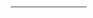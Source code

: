 <!DOCTYPE html>
<html>
<head>
<meta charset="utf-8">
<title>Display a map on a webpage</title>
<meta name="viewport" content="initial-scale=1,maximum-scale=1,user-scalable=no">
<link href="https://api.mapbox.com/mapbox-gl-js/v2.5.0/mapbox-gl.css" rel="stylesheet">
<script src="https://api.mapbox.com/mapbox-gl-js/v2.5.0/mapbox-gl.js"></script>
<style>
body { margin: 0; padding: 0; }
#map { position: absolute; top: 0; bottom: 0; width: 100%; }
</style>
</head>
<body>
	<style>
#menu {
background: #fff;
position: absolute;
z-index: 1;
top: 10px;
right: 10px;
border-radius: 3px;
width: 120px;
border: 1px solid rgba(0, 0, 0, 0.4);
font-family: 'Open Sans', sans-serif;
}
 
#menu a {
font-size: 13px;
color: #404040;
display: block;
margin: 0;
padding: 0;
padding: 10px;
text-decoration: none;
border-bottom: 1px solid rgba(0, 0, 0, 0.25);
text-align: center;
}
 
#menu a:last-child {
border: none;
}
 
#menu a:hover {
background-color: #f8f8f8;
color: #404040;
}
 
#menu a.active {
background-color: #3887be;
color: #ffffff;
}
 
#menu a.active:hover {
background: #3074a4;
}
</style>
 
<nav id="menu"></nav>
<div id="map"></div>
<script>
	mapboxgl.accessToken = 'pk.eyJ1IjoiZm91bmRyeXNwYXRpYWwiLCJhIjoiNzk1YTU3OTZmMjZiMzQ3YzM5YzIwODNiNjhkM2MzMDQifQ.sfy6Aux5O-BBqbSVNaec1A';
    	const map = new mapboxgl.Map({
        container: 'map', // container ID
        style: 'mapbox://styles/mapbox/streets-v11', // style URL
        center: [-120, 49.5], // starting position [lng, lat]
        zoom: 9 // starting zoom
    });
//	map.on('load', () => {
// Add a data source containing GeoJSON data.
//map.addSource('risk-levels', {
//'type': 'geojson',
//'data': 'https://foundryspatial.github.io/kwt-risklevels/risk_levels.geojson'
//});
 
// Add a new layer to visualize the lines.
//map.addLayer({
//'id': 'rl-01',
//'type': 'line',
//'source': 'risk-levels', // reference the data source
//'layout': {
//	'line-join': 'round',
//	'line-cap': 'round'
//	},
//'paint': {
//'line-color': '#FF0000'
//}
//});
//});
//});
</script>

</body>
</html>
